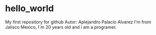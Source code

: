 # hello_world
My first repository for github
Autor: Aplejandro Palacio Alvarez
I'm from Jalisco Mexico, I´m 20 years old and i am a programer.
